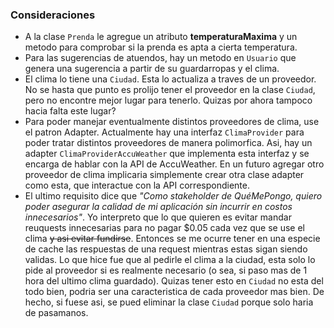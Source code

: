 ### Consideraciones
* A la clase `Prenda` le agregue un atributo **temperaturaMaxima** y un metodo para comprobar si la prenda es apta a cierta temperatura.
* Para las sugerencias de atuendos, hay un metodo en `Usuario` que genera una sugerencia a partir de su guardarropas y el clima.
* El clima lo tiene una `Ciudad`. Esta lo actualiza a traves de un proveedor. No se hasta que punto es prolijo tener el proveedor en la clase `Ciudad`, pero no encontre mejor lugar para tenerlo. Quizas por ahora tampoco hacia falta este lugar?
* Para poder manejar eventualmente distintos proveedores de clima, use el patron Adapter. Actualmente hay una interfaz `ClimaProvider` para poder tratar distintos proveedores de manera polimorfica. Asi, hay un adapter `ClimaProviderAccuWeather` que implementa esta interfaz y se encarga de hablar con la API de AccuWeather. En un futuro agregar otro proveedor de clima implicaria simplemente crear otra clase adapter como esta, que interactue con la API correspondiente.
* El ultimo requisito dice que *"Como stakeholder de QuéMePongo, quiero poder asegurar la calidad de mi aplicación sin incurrir en costos innecesarios"*. Yo interpreto que lo que quieren es evitar mandar reuquests innecesarias para no pagar $0.05 cada vez que se use el clima ~~y asi evitar fundirse~~. Entonces se me ocurre tener en una especie de cache las respuestas de una request mientras estas sigan siendo validas. Lo que hice fue que al pedirle el clima a la ciudad, esta solo lo pide al proveedor si es realmente necesario (o sea, si paso mas de 1 hora del ultimo clima guardado). Quizas tener esto en `Ciudad` no esta del todo bien, podria ser una caracteristica de cada proveedor mas bien. De hecho, si fuese asi, se pued eliminar la clase `Ciudad` porque solo haria de pasamanos.

